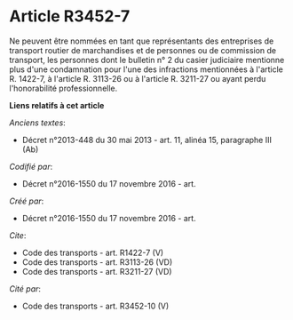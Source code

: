 # Article R3452-7

Ne peuvent être nommées en tant que représentants des entreprises de transport routier de marchandises et de personnes ou de
commission de transport, les personnes dont le bulletin n° 2 du casier judiciaire mentionne plus d'une condamnation pour
l'une des infractions mentionnées à l'article R. 1422-7, à l'article R. 3113-26 ou à l'article R. 3211-27 ou ayant perdu
l'honorabilité professionnelle.

**Liens relatifs à cet article**

_Anciens textes_:

  - Décret n°2013-448 du 30 mai 2013 - art. 11, alinéa 15, paragraphe III  (Ab)

_Codifié par_:

  - Décret n°2016-1550 du 17 novembre 2016 - art.

_Créé par_:

  - Décret n°2016-1550 du 17 novembre 2016 - art.

_Cite_:

  - Code des transports - art. R1422-7 (V)
  - Code des transports - art. R3113-26 (VD)
  - Code des transports - art. R3211-27 (VD)

_Cité par_:

  - Code des transports - art. R3452-10 (V)
